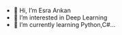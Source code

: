 - 👋 Hi, I’m Esra Arıkan
- 👀 I’m interested in Deep Learning
- 🌱 I’m currently learning Python,C#...


<!---
Esrarkn/Esrarkn is a ✨ special ✨ repository because its `README.md` (this file) appears on your GitHub profile.
You can click the Preview link to take a look at your changes.
--->
